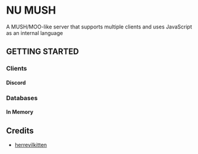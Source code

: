 # NU MUSH

A MUSH/MOO-like server that supports multiple clients and uses JavaScript as an internal language

## GETTING STARTED

### Clients

#### Discord

### Databases

#### In Memory

## Credits

* [herrevilkitten](https://github.com/herrevilkitten)